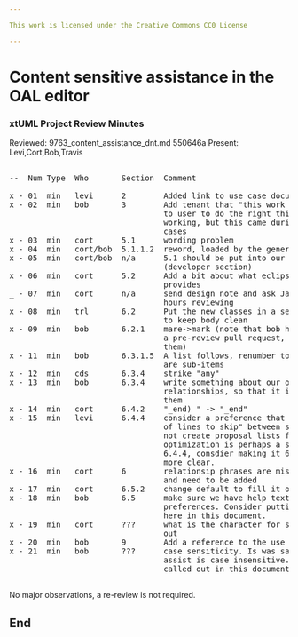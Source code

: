 ```yaml
---

This work is licensed under the Creative Commons CC0 License

---
```


# Content sensitive assistance in the OAL editor
### xtUML Project Review Minutes

Reviewed: 9763_content_assistance_dnt.md
550646a
Present:  Levi,Cort,Bob,Travis

<pre>

--  Num Type  Who       Section  Comment

x - 01  min   levi      2        Added link to use case document
x - 02  min   bob       3        Add tenant that "this work shall seek to guide
                                 to user to do the right thing (not sure of
                                 working, but this came during review of use
                                 cases
x - 03  min   cort      5.1      wording problem     
x - 04  min   cort/bob  5.1.1.2  reword, loaded by the generator into the model
x - 05  min   cort/bob  n/a      5.1 should be put into our FAQ in github
                                 (developer section)
x - 06  min   cort      5.2      Add a bit about what eclipse contant assist
                                 provides
_ - 07  min   cort      n/a      send design note and ask Jan to spend up to 2
                                 hours reviewing
x - 08  min   trl       6.2      Put the new classes in a seperate, new package
                                 to keep body clean
x - 09  min   bob       6.2.1    mare->mark (note that bob had some changes in
                                 a pre-review pull request, be sure to look at
                                 them)
x - 11  min   bob       6.3.1.5  A list follows, renumber to make it clear they
                                 are sub-items      
x - 12  min   cds       6.3.4    strike "any"
x - 13  min   bob       6.3.4    write something about our ordering
                                 relationships, so that it is known we consider
                                 them
x - 14  min   cort      6.4.2    "_end) " -> "_end" 
x - 15  min   levi      6.4.4    consider a preference that provides a "numbers
                                 of lines to skip" between start and cursor to
                                 not create proposal lists for.  This
                                 optimization is perhaps a seperate topic from
                                 6.4.4, consdier making it 6.4.4.1 to make this
                                 more clear.
x - 16  min   cort      6        relationsip phrases are missing from the model
                                 and need to be added
x - 17  min   cort      6.5.2    change default to fill it out
x - 18  min   bob       6.5      make sure we have help text for these
                                 preferences. Consider putting that help text
                                 here in this document.
x - 19  min   cort      ???      what is the character for selection? Call this
                                 out
x - 20  min   bob       9        Add a reference to the use case issue too
x - 21  min   bob       ???      case sensiticity. Is was said that context
                                 assist is case insensitive. This should be
                                 called out in this document.

</pre>
   
No major observations, a re-review is not required.

End
---
